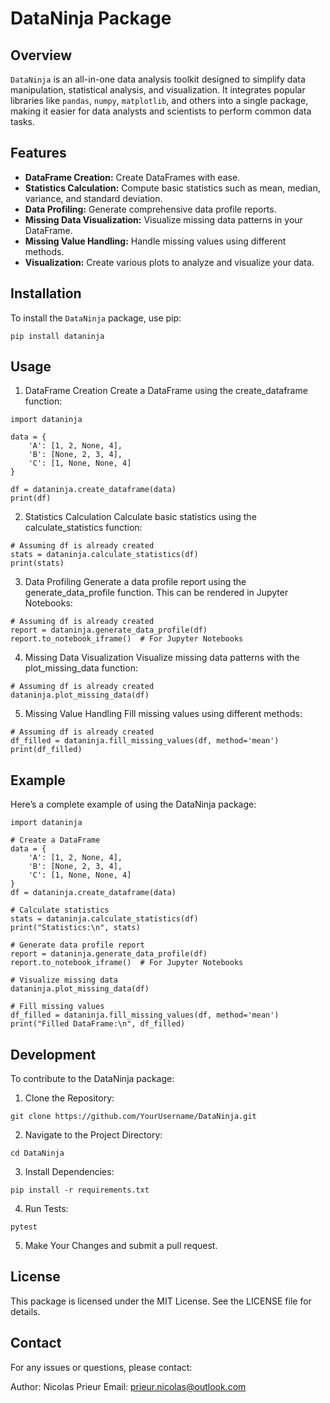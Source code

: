 # DataNinja Package

## Overview
`DataNinja` is an all-in-one data analysis toolkit designed to simplify data manipulation, statistical analysis, and visualization. It integrates popular libraries like `pandas`, `numpy`, `matplotlib`, and others into a single package, making it easier for data analysts and scientists to perform common data tasks.

## Features
- **DataFrame Creation:** Create DataFrames with ease.
- **Statistics Calculation:** Compute basic statistics such as mean, median, variance, and standard deviation.
- **Data Profiling:** Generate comprehensive data profile reports.
- **Missing Data Visualization:** Visualize missing data patterns in your DataFrame.
- **Missing Value Handling:** Handle missing values using different methods.
- **Visualization:** Create various plots to analyze and visualize your data.

## Installation
To install the `DataNinja` package, use pip:

```
pip install dataninja
```

## Usage
1. DataFrame Creation
Create a DataFrame using the create_dataframe function:

```
import dataninja

data = {
    'A': [1, 2, None, 4],
    'B': [None, 2, 3, 4],
    'C': [1, None, None, 4]
}

df = dataninja.create_dataframe(data)
print(df)
```

2. Statistics Calculation
Calculate basic statistics using the calculate_statistics function:

```
# Assuming df is already created
stats = dataninja.calculate_statistics(df)
print(stats)
```

3. Data Profiling
Generate a data profile report using the generate_data_profile function. This can be rendered in Jupyter Notebooks:

```
# Assuming df is already created
report = dataninja.generate_data_profile(df)
report.to_notebook_iframe()  # For Jupyter Notebooks
```

4. Missing Data Visualization
Visualize missing data patterns with the plot_missing_data function:

```
# Assuming df is already created
dataninja.plot_missing_data(df)
```

5. Missing Value Handling
Fill missing values using different methods:

```
# Assuming df is already created
df_filled = dataninja.fill_missing_values(df, method='mean')
print(df_filled)
```

## Example
Here’s a complete example of using the DataNinja package:

```
import dataninja

# Create a DataFrame
data = {
    'A': [1, 2, None, 4],
    'B': [None, 2, 3, 4],
    'C': [1, None, None, 4]
}
df = dataninja.create_dataframe(data)

# Calculate statistics
stats = dataninja.calculate_statistics(df)
print("Statistics:\n", stats)

# Generate data profile report
report = dataninja.generate_data_profile(df)
report.to_notebook_iframe()  # For Jupyter Notebooks

# Visualize missing data
dataninja.plot_missing_data(df)

# Fill missing values
df_filled = dataninja.fill_missing_values(df, method='mean')
print("Filled DataFrame:\n", df_filled)
```

## Development
To contribute to the DataNinja package:

1. Clone the Repository:

```
git clone https://github.com/YourUsername/DataNinja.git
```

2. Navigate to the Project Directory:

```
cd DataNinja
```

3. Install Dependencies:

```
pip install -r requirements.txt
```

4. Run Tests:

```
pytest
```

5. Make Your Changes and submit a pull request.

## License
This package is licensed under the MIT License. See the LICENSE file for details.

## Contact
For any issues or questions, please contact:

Author: Nicolas Prieur
Email: prieur.nicolas@outlook.com

